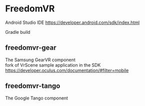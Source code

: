 # FreedomVR

Android Studio IDE
https://developer.android.com/sdk/index.html

Gradle build

## freedomvr-gear
The Samsung GearVR component  
fork of VrScene sample application in the SDK  
https://developer.oculus.com/documentation/#filter=mobile

## freedomvr-tango
The Google Tango component
